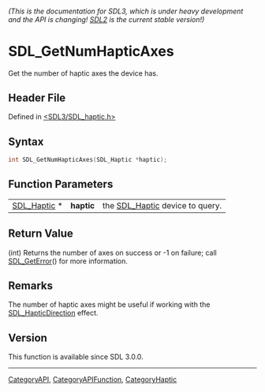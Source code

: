 ###### (This is the documentation for SDL3, which is under heavy development and the API is changing! [SDL2](https://wiki.libsdl.org/SDL2/) is the current stable version!)
# SDL_GetNumHapticAxes

Get the number of haptic axes the device has.

## Header File

Defined in [<SDL3/SDL_haptic.h>](https://github.com/libsdl-org/SDL/blob/main/include/SDL3/SDL_haptic.h)

## Syntax

```c
int SDL_GetNumHapticAxes(SDL_Haptic *haptic);
```

## Function Parameters

|                            |            |                                               |
| -------------------------- | ---------- | --------------------------------------------- |
| [SDL_Haptic](SDL_Haptic) * | **haptic** | the [SDL_Haptic](SDL_Haptic) device to query. |

## Return Value

(int) Returns the number of axes on success or -1 on failure; call
[SDL_GetError](SDL_GetError)() for more information.

## Remarks

The number of haptic axes might be useful if working with the
[SDL_HapticDirection](SDL_HapticDirection) effect.

## Version

This function is available since SDL 3.0.0.

----
[CategoryAPI](CategoryAPI), [CategoryAPIFunction](CategoryAPIFunction), [CategoryHaptic](CategoryHaptic)

